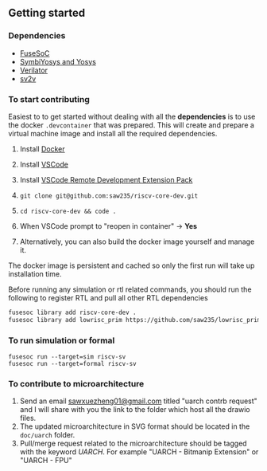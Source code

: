 ## Getting started

### Dependencies
- [FuseSoC](https://fusesoc.readthedocs.io/en/stable/user/installation.html#installation-under-linux)
- [SymbiYosys and Yosys](https://symbiyosys.readthedocs.io/en/latest/)
- [Verilator](https://verilator.org/guide/latest/install.html) 
- [sv2v](https://github.com/saw235/sv2v)

### To start contributing
Easiest to to get started without dealing with all the **dependencies** is to use the docker `.devcontainer` that was prepared.
This will create and prepare a virtual machine image and install all the required dependencies. 
 
1. Install [Docker](https://docs.docker.com/get-docker/) 
2. Install [VSCode](https://code.visualstudio.com/download) 
3. Install [VSCode Remote Development Extension Pack](https://marketplace.visualstudio.com/items?itemName=ms-vscode-remote.vscode-remote-extensionpack)

4. `git clone git@github.com:saw235/riscv-core-dev.git` 
5. `cd riscv-core-dev && code .` 
6. When VSCode prompt to "reopen in container" -> **Yes**
7. Alternatively, you can also build the docker image yourself and manage it. 
 
The docker image is persistent and cached so only the first run will take up installation time.


Before running any simulation or rtl related commands, you should run the following to register RTL and pull all other RTL dependencies
```bash
fusesoc library add riscv-core-dev .
fusesoc library add lowrisc_prim https://github.com/saw235/lowrisc_prim
```

### To run simulation or formal

```
fusesoc run --target=sim riscv-sv
fusesoc run --target=formal riscv-sv
```

### To contribute to microarchitecture
1. Send an email <sawxuezheng01@gmail.com> titled "uarch contrb request" and I will share with you the link to the folder which host all the drawio files.
2. The updated microarchitecture in SVG format should be located in the `doc/uarch` folder.
3. Pull/merge request related to the microarchitecture should be tagged with the keyword *UARCH*. For example "UARCH - Bitmanip Extension" or "UARCH - FPU"      
